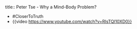 title:: Peter Tse - Why a Mind-Body Problem?

- #CloserToTruth
- {{video https://www.youtube.com/watch?v=RIsTQl10XD0}}